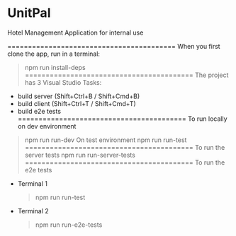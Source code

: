 # UnitPal

Hotel Management Application for internal use

=========================================
When you first clone the app, run in a terminal:
> npm run install-deps
=========================================
The project has 3 Visual Studio Tasks:
 - build server (Shift+Ctrl+B / Shift+Cmd+B)
 - build client (Shift+Ctrl+T / Shift+Cmd+T)
 - build e2e tests
=========================================
To run locally on dev environment
> npm run run-dev
On test environment
> npm run run-test
=========================================
To run the server tests
> npm run run-server-tests
=========================================
To run the e2e tests
 - Terminal 1
	> npm run run-test
 - Terminal 2
	> npm run run-e2e-tests